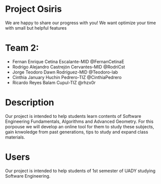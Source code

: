 # Project Osiris
We are happy to share our progress with you! We want optimize your time with small but helpful features

# Team 2:
* Fernan Enrique Cetina Escalante-MID          @FernanCetinaE
* Rodrigo Alejandro Castrejón Cervantes-MID    @RodriCst
* Jorge Teodoro Dawn Rodríguez-MID             @Teodoro-lab
* Cinthia January Huchin Pedrero-TIZ           @CinthiaPedrero
* Ricardo Reyes Balam Cupul-TIZ                @rhzx0r

# Description
Our project is intended to help students learn contents of Software Engineering Fundamentals, Algorithms and Advanced Geometry.
For this porpouse we will develop an online tool for them to study these subjects, gain knwoledge from past generations, tips to study and expand class materials.

# Users
Our project is intended to help students of 1st semester of UADY studying Software Engineering.
